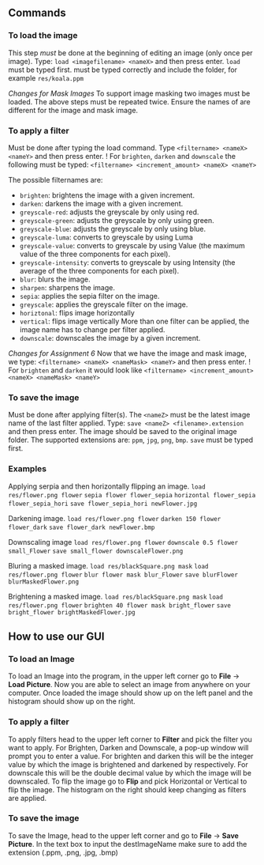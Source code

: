## Commands
### To load the image
This step *must* be done at the beginning of editing an image (only once per image).
Type: `load <imagefilename> <nameX>` and then press enter.
`load` must be typed first.
<imagefilename> must be typed correctly and include the folder, for example `res/koala.ppm`

*Changes for Mask Images*
To support image masking two images must be loaded.
The above steps must be repeated twice. Ensure the names of <nameX> are different for the image and mask image.

### To apply a filter
Must be done after typing the load command.
Type `<filtername> <nameX> <nameY>` and then press enter.
! For `brighten`, `darken` and `downscale` the following must be typed:
`<filtername> <increment_amount> <nameX> <nameY>`

The possible filternames are:
- `brighten`: brightens the image with a given increment.
- `darken`: darkens the image with a given increment.
- `greyscale-red`: adjusts the greyscale by only using red.
- `greyscale-green`: adjusts the greyscale by only using green.
- `greyscale-blue`: adjusts the greyscale by only using blue.
- `greyscale-luma`: converts to greyscale by using Luma
- `greyscale-value`: converts to greyscale by using Value (the maximum value of the three components for each pixel).
- `greyscale-intensity`: converts to greyscale by using Intensity (the average of the three components for each pixel).
- `blur`:  blurs the image.
- `sharpen`: sharpens the image.
- `sepia`: applies the sepia filter on the image.
- `greyscale`: applies the greyscale filter on the image.
- `horiztonal`: flips image horizontally
- `vertical`: flips image vertically
  More than one filter can be applied, the image name has to change per filter applied.
- `downscale`: downscales the image by a given increment.

*Changes for Assignment 6*
Now that we have the image and mask image, we type:
`<filtername> <nameX> <nameMask> <nameY>` and then press enter.
! For `brighten` and `darken` it would look like
`<filtername> <increment_amount> <nameX> <nameMask> <nameY>`

### To save the image
Must be done after applying filter(s).
The `<nameZ>` must be the latest image name of the last filter applied.
Type: `save <nameZ> <filename>.extension` and then press enter.
The image should be saved to the original image folder.
The supported extensions are: `ppm`, `jpg`, `png`, `bmp`.
`save` must be typed first.

### Examples
Applying serpia and then horizontally flipping an image.
`load res/flower.png flower`
`sepia flower flower_sepia`
`horizontal flower_sepia flower_sepia_hori`
`save flower_sepia_hori newFlower.jpg`

Darkening image.
`load res/flower.png flower`
`darken 150 flower flower_dark`
`save flower_dark newFlower.bmp`

Downscaling image
`load res/flower.png flower`
`downscale 0.5 flower small_Flower`
`save small_flower downscaleFlower.png`

Bluring a masked image.
`load res/blackSquare.png mask`
`load res/flower.png flower`
`blur flower mask blur_Flower`
`save blurFlower blurMaskedFlower.png`

Brightening a masked image.
`load res/blackSquare.png mask`
`load res/flower.png flower`
`brighten 40 flower mask bright_flower`
`save bright_flower brightMaskedFlower.jpg`

## How to use our GUI
### To load an Image
To load an Image into the program, in the upper left corner go to **File** -> **Load Picture**.
Now you are able to select an image from anywhere on your computer.
Once loaded the image should show up on the left panel and the histogram should show up on the right.

### To apply a filter
To apply filters head to the upper left corner to **Filter** and pick the filter you want to apply.
For Brighten, Darken and Downscale, a pop-up window will prompt you to enter a value. For brighten and darken this will be the integer value by which the image is brightened and darkened by respectively. For downscale this will be the double decimal value by which the image will be downscaled.
To flip the image go to **Flip** and pick Horizontal or Vertical to flip the image.
The histogram on the right should keep changing as filters are applied.

### To save the image
To save the Image, head to the upper left corner and go to **File** -> **Save Picture**. In the text box to input the destImageName make sure to add the extension (.ppm, .png, .jpg, .bmp)